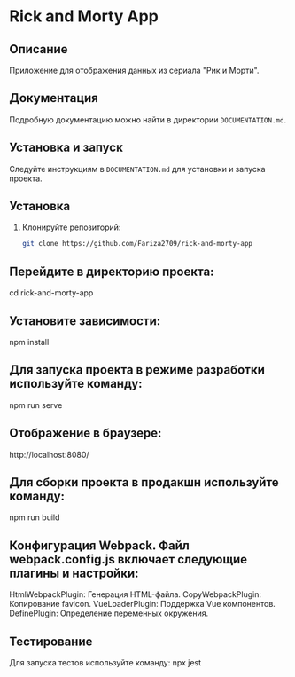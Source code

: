
# Rick and Morty App

## Описание
Приложение для отображения данных из сериала "Рик и Морти".

## Документация
Подробную документацию можно найти в директории `DOCUMENTATION.md`.

## Установка и запуск
Следуйте инструкциям в `DOCUMENTATION.md` для установки и запуска проекта.

## Установка
1. Клонируйте репозиторий:
   ```bash
   git clone https://github.com/Fariza2709/rick-and-morty-app

## Перейдите в директорию проекта:
cd rick-and-morty-app

## Установите зависимости:
npm install

## Для запуска проекта в режиме разработки используйте команду:
npm run serve

## Отображение в браузере:
http://localhost:8080/

## Для сборки проекта в продакшн используйте команду:
npm run build

## Конфигурация Webpack. Файл webpack.config.js включает следующие плагины и настройки:
HtmlWebpackPlugin: Генерация HTML-файла.
CopyWebpackPlugin: Копирование favicon.
VueLoaderPlugin: Поддержка Vue компонентов.
DefinePlugin: Определение переменных окружения.

## Тестирование
Для запуска тестов используйте команду:
npx jest
